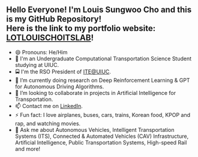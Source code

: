## Hello Everyone! I'm Louis Sungwoo Cho and this is my GitHub Repository!<br/> Here is the link to my portfolio website: [LOTLOUISCHOITSLAB](https://lotlouischoitslab.github.io)!

- 😄 Pronouns: He/Him
- 🏫 I'm an Undergraduate Computational Transportation Science Student studying at UIUC.
- 🚍 I'm the RSO President of [ITE@UIUC](https://ite.cee.illinois.edu/). 
- 🔭 I’m currently doing research on Deep Reinforcement Learning & GPT for Autonomous Driving Algorithms.
- 👯 I’m looking to collaborate in projects in Artificial Intelligence for Transportation.
- 📫 Contact me on [LinkedIn](https://www.linkedin.com/in/louis-sungwoo-cho/).
- ⚡ Fun fact: I love airplanes, buses, cars, trains, Korean food, KPOP and rap, and watching movies.
- 💬 Ask me about Autonomous Vehicles, Intelligent Transportation Systems (ITS), Connected & Automated Vehicles (CAV) Infrastructure, Artificial Intelligence, Public Transportation Systems, High-speed Rail and more!


<!-- - 🌱 I’m currently learning about Deep Reinforcement Learning and Computer Vision. -->
<!-- -  ...
- 🤔 I’m looking for help with-->
